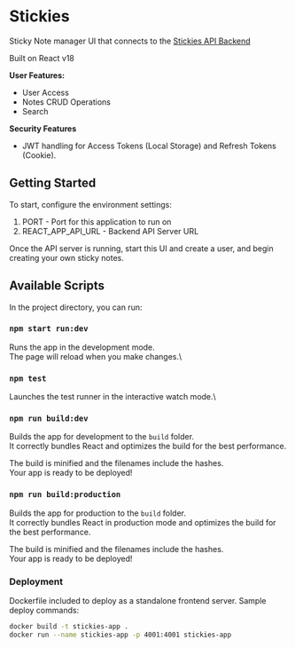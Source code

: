 # Stickies 

Sticky Note manager UI that connects to the  [Stickies API Backend](https://github.com/wassamz/Stickies-API)

Built on React v18 

**User Features:** 
* User Access
* Notes CRUD Operations
* Search

**Security Features**
* JWT handling for Access Tokens (Local Storage) and Refresh Tokens (Cookie). 


## Getting Started
To start, configure the environment settings: 
1. PORT - Port for this application to run on
2. REACT_APP_API_URL - Backend API Server URL 

Once the API server is running, start this UI and create a user, and begin creating your own sticky notes. 

## Available Scripts

In the project directory, you can run:

### `npm start run:dev`

Runs the app in the development mode.\
The page will reload when you make changes.\

### `npm test`

Launches the test runner in the interactive watch mode.\

### `npm run build:dev`

Builds the app for development to the `build` folder.\
It correctly bundles React and optimizes the build for the best performance.

The build is minified and the filenames include the hashes.\
Your app is ready to be deployed!

### `npm run build:production`

Builds the app for production to the `build` folder.\
It correctly bundles React in production mode and optimizes the build for the best performance.

The build is minified and the filenames include the hashes.\
Your app is ready to be deployed!


### Deployment
Dockerfile included to deploy as a standalone frontend server. 
Sample deploy commands:
```bash
docker build -t stickies-app .
docker run --name stickies-app -p 4001:4001 stickies-app
```
